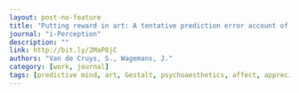 ```yaml
---
layout: post-no-feature
title: "Putting reward in art: A tentative prediction error account of visual art"
journal: "i-Perception"
description: ""
link: http://bit.ly/2MaP8jC
authors: "Van de Cruys, S., Wagemans, J."
category: [work, journal]
tags: [predictive mind, art, Gestalt, psychoaesthetics, affect, appreciation, philosophy]
---
```

